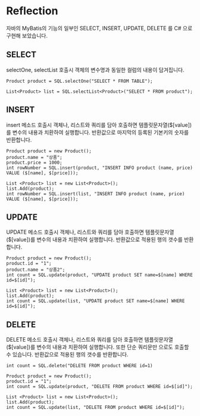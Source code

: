 # Reflection

자바의 MyBatis의 기능의 일부인 SELECT, INSERT, UPDATE, DELETE 를 C# 으로 구현해 보았습니다.

## SELECT

selectOne, selectList 호출시 객체의 변수명과 동일한 컬럼의 내용이 담겨집니다.

```
Product product = SQL.selectOne("SELECT * FROM TABLE");

List<Product> list = SQL.selectList<Product>("SELECT * FROM product");
```

## INSERT

insert 메소드 호출시 객체나, 리스트와 쿼리를 담아 호출하면 템플릿문자열($[value])를 변수의 내용과 치환하여 실행합니다.
반환값으로 마지막의 등록된 기본키의 숫자를 반환합니다.

```
Product product = new Product();
product.name = "상품";
product.price = 1000;
int rowNumber = SQL.insert(product, "INSERT INFO product (name, price) VALUE ($[name], $[price]));

List <Product> list = new List<Product>();
list.Add(product);
int rowNumber = SQL.insert(list, "INSERT INFO product (name, price) VALUE ($[name], $[price]));
```

## UPDATE

UPDATE 메소드 호출시 객체나, 리스트와 쿼리를 담아 호출하면 템플릿문자열($[value])를 변수의 내용과 치환하여 실행합니다.
반환값으로 적용된 행의 갯수를 반환합니다.

```
Product product = new Product();
product.id = "1";
product.name = "상품2";
int count = SQL.update(product, "UPDATE product SET name=$[name] WHERE id=$[id]");

List <Product> list = new List<Product>();
list.Add(product);
int count = SQL.update(list, "UPDATE product SET name=$[name] WHERE id=$[id]");
```

## DELETE

DELETE 메소드 호출시 객체나, 리스트와 쿼리를 담아 호출하면 템플릿문자열($[value])를 변수의 내용과 치환하여 실행합니다. 또한 단순 쿼리문만 으로도 호출할 수 있습니다.
반환값으로 적용된 행의 갯수를 반환합니다.

```
int count = SQL.delete("DELETE FROM product WHERE id=1)

Product product = new Product();
product.id = "1";
int count = SQL.update(product, "DELETE FROM product WHERE id=$[id]");

List <Product> list = new List<Product>();
list.Add(product);
int count = SQL.update(list, "DELETE FROM product WHERE id=$[id]");
```
